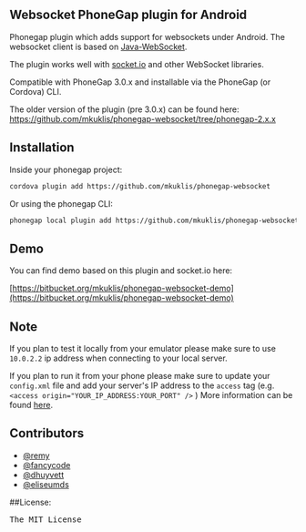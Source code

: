 ## Websocket PhoneGap plugin for Android

Phonegap plugin which adds support for websockets under Android.
The websocket client is based on [Java-WebSocket](https://github.com/TooTallNate/Java-WebSocket).

The plugin works well with [socket.io](http://socket.io/) and other WebSocket libraries.

Compatible with PhoneGap 3.0.x and installable via the PhoneGap (or Cordova) CLI.

The older version of the plugin (pre 3.0.x) can be found here: https://github.com/mkuklis/phonegap-websocket/tree/phonegap-2.x.x

## Installation

Inside your phonegap project:

```bash
cordova plugin add https://github.com/mkuklis/phonegap-websocket
```

Or using the phonegap CLI:

```bash
phonegap local plugin add https://github.com/mkuklis/phonegap-websocket
```

## Demo

You can find demo based on this plugin and socket.io here:

[https://bitbucket.org/mkuklis/phonegap-websocket-demo](https://bitbucket.org/mkuklis/phonegap-websocket-demo)

## Note

If you plan to test it locally from your emulator please make sure to use `10.0.2.2` ip address when connecting to your local server.

If you plan to run it from your phone please make sure to update your `config.xml` file and add your server's IP address to the `access` tag (e.g. `<access origin="YOUR_IP_ADDRESS:YOUR_PORT" />` ) More information can be found [here](http://docs.phonegap.com/en/3.0.0/guide_appdev_whitelist_index.md.html#Domain%20Whitelist%20Guide).

## Contributors

* [@remy](http://github.com/remy)
* [@fancycode](http://github.com/fancycode)
* [@dhuyvett](http://github.com/dhuyvett)
* [@eliseumds](http://github.com/eliseumds)

##License:

<pre>
The MIT License
</pre>
